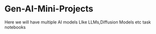 # Gen-AI-Mini-Projects
Here we will have multiple AI models LIke LLMs,Diffusion  Models  etc task notebooks
